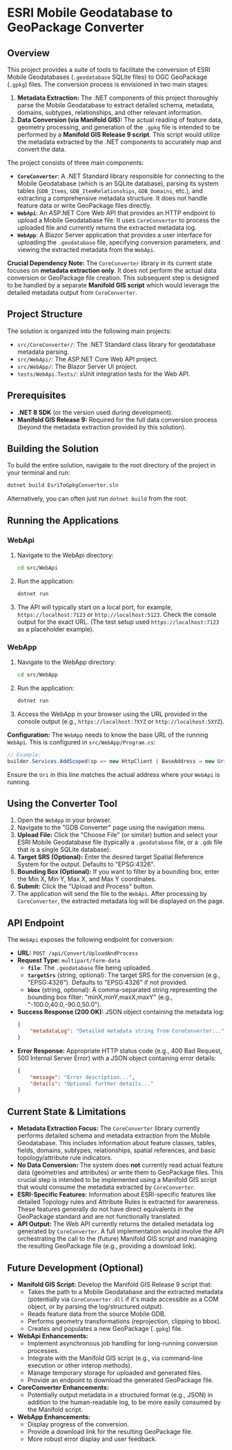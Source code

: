# ESRI Mobile Geodatabase to GeoPackage Converter

## Overview

This project provides a suite of tools to facilitate the conversion of ESRI Mobile Geodatabases (`.geodatabase` SQLite files) to OGC GeoPackage (`.gpkg`) files. The conversion process is envisioned in two main stages:

1.  **Metadata Extraction:** The .NET components of this project thoroughly parse the Mobile Geodatabase to extract detailed schema, metadata, domains, subtypes, relationships, and other relevant information.
2.  **Data Conversion (via Manifold GIS):** The actual reading of feature data, geometry processing, and generation of the `.gpkg` file is intended to be performed by a **Manifold GIS Release 9 script**. This script would utilize the metadata extracted by the .NET components to accurately map and convert the data.

The project consists of three main components:

*   **`CoreConverter`**: A .NET Standard library responsible for connecting to the Mobile Geodatabase (which is an SQLite database), parsing its system tables (`GDB_Items`, `GDB_ItemRelationships`, `GDB_Domains`, etc.), and extracting a comprehensive metadata structure. It does not handle feature data or write GeoPackage files directly.
*   **`WebApi`**: An ASP.NET Core Web API that provides an HTTP endpoint to upload a Mobile Geodatabase file. It uses `CoreConverter` to process the uploaded file and currently returns the extracted metadata log.
*   **`WebApp`**: A Blazor Server application that provides a user interface for uploading the `.geodatabase` file, specifying conversion parameters, and viewing the extracted metadata from the `WebApi`.

**Crucial Dependency Note:** The `CoreConverter` library in its current state focuses on **metadata extraction only**. It does not perform the actual data conversion or GeoPackage file creation. This subsequent step is designed to be handled by a separate **Manifold GIS script** which would leverage the detailed metadata output from `CoreConverter`.

## Project Structure

The solution is organized into the following main projects:

*   `src/CoreConverter/`: The .NET Standard class library for geodatabase metadata parsing.
*   `src/WebApi/`: The ASP.NET Core Web API project.
*   `src/WebApp/`: The Blazor Server UI project.
*   `tests/WebApi.Tests/`: xUnit integration tests for the Web API.

## Prerequisites

*   **.NET 8 SDK** (or the version used during development).
*   **Manifold GIS Release 9:** Required for the full data conversion process (beyond the metadata extraction provided by this solution).

## Building the Solution

To build the entire solution, navigate to the root directory of the project in your terminal and run:

```bash
dotnet build EsriToGpkgConverter.sln
```

Alternatively, you can often just run `dotnet build` from the root.

## Running the Applications

### WebApi

1.  Navigate to the WebApi directory:
    ```bash
    cd src/WebApi
    ```
2.  Run the application:
    ```bash
    dotnet run
    ```
3.  The API will typically start on a local port, for example, `https://localhost:7123` or `http://localhost:5123`. Check the console output for the exact URL. (The test setup used `https://localhost:7123` as a placeholder example).

### WebApp

1.  Navigate to the WebApp directory:
    ```bash
    cd src/WebApp
    ```
2.  Run the application:
    ```bash
    dotnet run
    ```
3.  Access the WebApp in your browser using the URL provided in the console output (e.g., `https://localhost:7XYZ` or `http://localhost:5XYZ`).

**Configuration:** The `WebApp` needs to know the base URL of the running `WebApi`. This is configured in `src/WebApp/Program.cs`:

```csharp
// Example:
builder.Services.AddScoped(sp => new HttpClient { BaseAddress = new Uri("https://localhost:7123") }); // Replace with your WebApi's actual URL
```

Ensure the `Uri` in this line matches the actual address where your `WebApi` is running.

## Using the Converter Tool

1.  Open the `WebApp` in your browser.
2.  Navigate to the "GDB Converter" page using the navigation menu.
3.  **Upload File:** Click the "Choose File" (or similar) button and select your ESRI Mobile Geodatabase file (typically a `.geodatabase` file, or a `.gdb` file that is a single SQLite database).
4.  **Target SRS (Optional):** Enter the desired target Spatial Reference System for the output. Defaults to "EPSG:4326".
5.  **Bounding Box (Optional):** If you want to filter by a bounding box, enter the Min X, Min Y, Max X, and Max Y coordinates.
6.  **Submit:** Click the "Upload and Process" button.
7.  The application will send the file to the `WebApi`. After processing by `CoreConverter`, the extracted metadata log will be displayed on the page.

## API Endpoint

The `WebApi` exposes the following endpoint for conversion:

*   **URL:** `POST /api/Convert/UploadAndProcess`
*   **Request Type:** `multipart/form-data`
    *   **`file`**: The `.geodatabase` file being uploaded.
    *   **`targetSrs`** (string, optional): The target SRS for the conversion (e.g., "EPSG:4326"). Defaults to "EPSG:4326" if not provided.
    *   **`bbox`** (string, optional): A comma-separated string representing the bounding box filter: "minX,minY,maxX,maxY" (e.g., "-100.0,40.0,-90.0,50.0").
*   **Success Response (200 OK):**
    JSON object containing the metadata log:
    ```json
    {
        "metadataLog": "Detailed metadata string from CoreConverter..."
    }
    ```
*   **Error Response:**
    Appropriate HTTP status code (e.g., 400 Bad Request, 500 Internal Server Error) with a JSON object containing error details:
    ```json
    {
        "message": "Error description...",
        "details": "Optional further details..."
    }
    ```

## Current State & Limitations

*   **Metadata Extraction Focus:** The `CoreConverter` library currently performs detailed schema and metadata extraction from the Mobile Geodatabase. This includes information about feature classes, tables, fields, domains, subtypes, relationships, spatial references, and basic topology/attribute rule indicators.
*   **No Data Conversion:** The system does **not** currently read actual feature data (geometries and attributes) or write them to GeoPackage files. This crucial step is intended to be implemented using a Manifold GIS script that would consume the metadata extracted by `CoreConverter`.
*   **ESRI-Specific Features:** Information about ESRI-specific features like detailed Topology rules and Attribute Rules is extracted for awareness. These features generally do not have direct equivalents in the GeoPackage standard and are not functionally translated.
*   **API Output:** The Web API currently returns the detailed metadata log generated by `CoreConverter`. A full implementation would involve the API orchestrating the call to the (future) Manifold GIS script and managing the resulting GeoPackage file (e.g., providing a download link).

## Future Development (Optional)

*   **Manifold GIS Script:** Develop the Manifold GIS Release 9 script that:
    *   Takes the path to a Mobile Geodatabase and the extracted metadata (potentially via `CoreConverter.dll` if it's made accessible as a COM object, or by parsing the log/structured output).
    *   Reads feature data from the source Mobile GDB.
    *   Performs geometry transformations (reprojection, clipping to bbox).
    *   Creates and populates a new GeoPackage (`.gpkg`) file.
*   **WebApi Enhancements:**
    *   Implement asynchronous job handling for long-running conversion processes.
    *   Integrate with the Manifold GIS script (e.g., via command-line execution or other interop methods).
    *   Manage temporary storage for uploaded and generated files.
    *   Provide an endpoint to download the generated GeoPackage file.
*   **CoreConverter Enhancements:**
    *   Potentially output metadata in a structured format (e.g., JSON) in addition to the human-readable log, to be more easily consumed by the Manifold script.
*   **WebApp Enhancements:**
    *   Display progress of the conversion.
    *   Provide a download link for the resulting GeoPackage file.
    *   More robust error display and user feedback.
